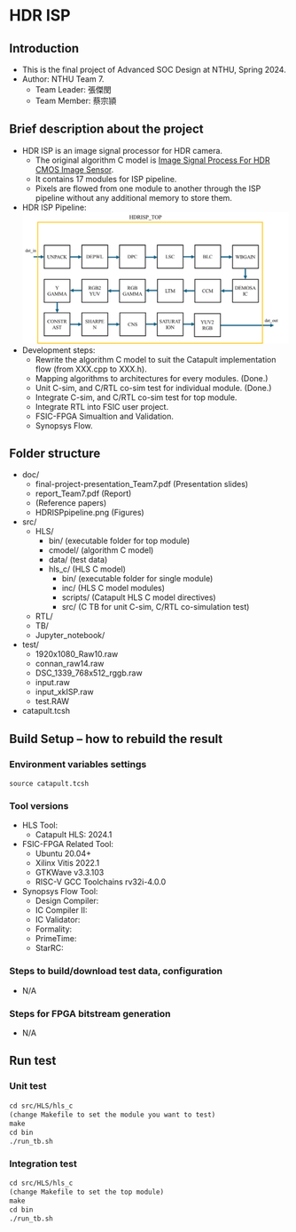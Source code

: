 # HDR ISP
## Introduction
* This is the final project of Advanced SOC Design at NTHU, Spring 2024.
* Author: NTHU Team 7.
  * Team Leader: 張傑閔
  * Team Member: 蔡宗頴
## Brief description about the project
* HDR ISP is an image signal processor for HDR camera.
  * The original algorithm C model is [Image Signal Process For HDR CMOS Image Sensor](https://github.com/JokerEyeAdas/HDR-ISP).
  * It contains 17 modules for ISP pipeline.
  * Pixels are flowed from one module to another through the ISP pipeline without any additional memory to store them.
* HDR ISP Pipeline:
  ![image](https://github.com/roy-tsai-tw/Advanced_SOC_Design/blob/main/Lab5_6_Final_Project/doc/HDRISPpipeline.png)
* Development steps: 
  * Rewrite the algorithm C model to suit the Catapult implementation flow (from XXX.cpp to XXX.h).
  * Mapping algorithms to architectures for every modules. (Done.)
  * Unit C-sim, and C/RTL co-sim test for individual module. (Done.)
  * Integrate C-sim, and C/RTL co-sim test for top module.
  * Integrate RTL into FSIC user project.
  * FSIC-FPGA Simualtion and Validation.
  * Synopsys Flow.
## Folder structure
* doc/
  * final-project-presentation_Team7.pdf (Presentation slides)
  * report_Team7.pdf (Report)
  * (Reference papers)
  * HDRISPpipeline.png (Figures)
* src/
  * HLS/
    * bin/ (executable folder for top module)
    * cmodel/ (algorithm C model)
    * data/ (test data)
    * hls_c/ (HLS C model)
      * bin/ (executable folder for single module)
      * inc/ (HLS C model modules)
      * scripts/ (Catapult HLS C model directives)
      * src/ (C TB for unit C-sim, C/RTL co-simulation test)
  * RTL/
  * TB/
  * Jupyter_notebook/
* test/
  * 1920x1080_Raw10.raw
  * connan_raw14.raw
  * DSC_1339_768x512_rggb.raw
  * input.raw
  * input_xkISP.raw
  * test.RAW
* catapult.tcsh
## Build Setup – how to rebuild the result
### Environment variables settings
```
source catapult.tcsh
```
### Tool versions
* HLS Tool:
  * Catapult HLS: 2024.1
* FSIC-FPGA Related Tool:
  * Ubuntu 20.04+
  * Xilinx Vitis 2022.1
  * GTKWave v3.3.103
  * RISC-V GCC Toolchains rv32i-4.0.0
* Synopsys Flow Tool:
  * Design Compiler:
  * IC Compiler II:
  * IC Validator:
  * Formality:
  * PrimeTime:
  * StarRC:
### Steps to build/download test data, configuration
* N/A
### Steps for FPGA bitstream generation
* N/A
## Run test
### Unit test
```
cd src/HLS/hls_c
(change Makefile to set the module you want to test)
make
cd bin
./run_tb.sh
```
### Integration test 
```
cd src/HLS/hls_c
(change Makefile to set the top module)
make
cd bin
./run_tb.sh
```
